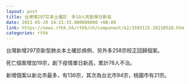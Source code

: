 ```yaml
---
layout: post
title: 台灣增297宗本土確診　多19人死創單日新高
date: 2021-05-28 14:21:15.000000000 +08:00
link: https://news.rthk.hk/rthk/ch/component/k2/1593115-20210528.htm
categories: rthk
---
```


台灣新增297宗新型肺炎本土確診病例、另外多258宗校正回歸個案。

死亡個案增加19宗，創下疫情單日新高，累計78人不治。

新增個案以新北市最多，有136宗，其次為台北市94宗，桃園市有21宗。
